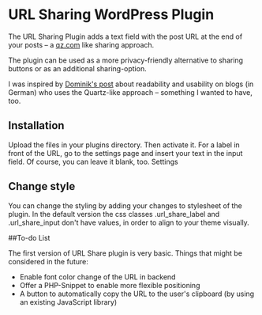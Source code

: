 URL Sharing WordPress Plugin
============================

The URL Sharing Plugin adds a text field with the post URL at the end of your posts – a [qz.com](http://qz.com) like sharing approach.

The plugin can be used as a more privacy-friendly alternative to sharing buttons or as an additional sharing-option.

I was inspired by [Dominik's post](http://do-s.de/Blogger-macht-es-euren-Lesern-leichter/) about readability and usability on blogs (in German) who uses the Quartz-like approach – something I wanted to have, too.


## Installation

Upload the files in your plugins directory. Then activate it.
For a label in front of the URL, go to the settings page and insert your text in the input field. Of course, you can leave it blank, too.
Settings

## Change style

You can change the styling by adding your changes to stylesheet of the plugin. In the default version the css classes .url_share_label and .url_share_input don't have values, in order to align to your theme visually. 

##To-do List

The first version of URL Share plugin is very basic. Things that might be considered in the future:

* Enable font color change of the URL in backend
* Offer a PHP-Snippet to enable more flexible positioning
* A button to automatically copy the URL to the user's clipboard (by using an existing JavaScript library)
